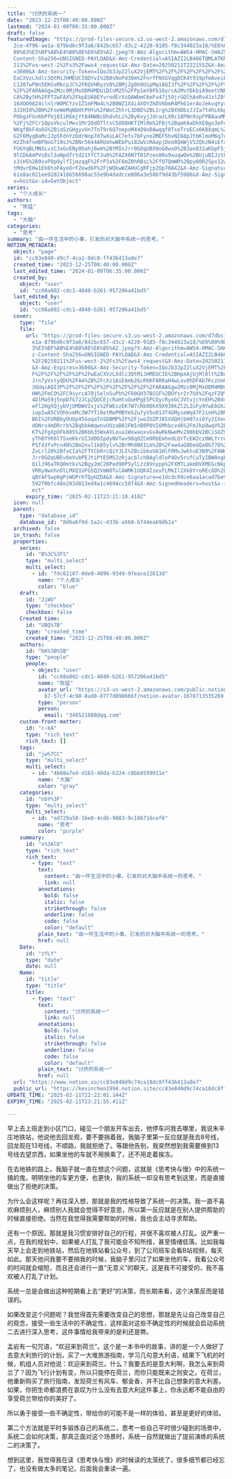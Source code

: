 ```yaml
---
title: "讨厌的系统一"
date: "2023-12-25T08:40:00.000Z"
lastmod: "2024-01-09T06:35:00.000Z"
draft: false
featuredImage: "https://prod-files-secure.s3.us-west-2.amazonaws.com/d7dbc101-8\
  2ce-4f96-ae1a-879bd6c9f3a6/842bc657-d3c2-4220-9185-f8c344023a18/%E6%80%9D%E8%\
  80%83%E5%BF%AB%E4%B8%8E%E6%85%A2.jpeg?X-Amz-Algorithm=AWS4-HMAC-SHA256&X-Amz-\
  Content-Sha256=UNSIGNED-PAYLOAD&X-Amz-Credential=ASIAZI2LB466TQMLATKN%2F20250\
  211%2Fus-west-2%2Fs3%2Faws4_request&X-Amz-Date=20250211T222155Z&X-Amz-Expires\
  =3600&X-Amz-Security-Token=IQoJb3JpZ2luX2VjEMT%2F%2F%2F%2F%2F%2F%2F%2F%2F%2Fw\
  EaCXVzLXdlc3QtMiJHMEUCIQDYvI%2B8sNoPd3Om%2FnrfFNSGVqgDCK4t919pfmAveiEa%2FgIgY\
  C1207wPBn5EKGsMkcpJC%2FKQVHRyzV8%2BMjZg0k9UipMqiAQI3f%2F%2F%2F%2F%2F%2F%2F%2F\
  %2F%2FARAAGgw2Mzc0MjMxODM4MDUiDCnM25%2FPp1mY8Fb16yrcA2MvYDkbiA9eetVNEm8m4zDnV\
  CA%2By5H%2FPTZwFAX%2FkpEUA8EYvrodErXsQAWbmC6eFv47j59jrGQlhAoRv4JzlZ0tTdDPtPEb\
  16XOO9824clnlrW0MCYzvIZ1mFMm4L%2B0WZ1X4i4XOYZkDV6bmR4PhG1erAoJekvqYyxaXPxnOYC\
  3J2HI0%2BN%2FoeWeMqNbHtPHYu%2FWoCZhtrL3DBE%2BL1rg%2BX9DbzJJIa7t4hL6bpbAkDc0AN\
  P0bgzFGn6bPfUj8IiREmjYt84NW8cDhdvhLi%2ByKxyjJdrazLXRc18PNn9zpFPBAauMMlrTl7S2a\
  %2Fj%2FCr1QpsVkculMev1Mr2OdO7ltsC5O98HKTIMlRm%2FDj%2BqeKAaDhXE8go3eFoaZR8oPiL\
  NKqfBkF4o6G%2BiaSzGHgyvUn7TnT9r6Q7nepoM44Q9xDAwqqf0TseTroECx6K8XqmL%2BPKkdWuv\
  G2F6MygBaMcJJpSFdnYzDdrNnp7d7wXuLAC7efx76Fyno2MEF5hvNI68pJtbKlmoM6q7c0wyz6HgY\
  H2Zh4fnmBPQoGf18sJ%2BNr5644ARUahwWEbPui8ZwVzRAapjDeo8QmWjV5ZQkzN4sEfah1gwkC%2\
  FUGYqBLMNSLvzCJxGvENyOOahj6wm%2BYMInJrr0GOqUBX9oG0wxO%2B3an832aKbpF5jK2YmVL5V\
  9lCDkAmPVsDzl3aNpdfrtd21tfCTJu0%2FAZX6N7T01Pzex8Ru9xuqwOe%2BUjuBIJzt8QF%2FC1J\
  s3iHS%2B9svPOpQylfIjmzqqF%2FrP3a%2F8mZ0hRBsL%2FfO7QmWR%2Bpy60R2Spx12wY4yfUsqQ\
  tMdvrEHw1Ek8toFAyeOrFZewdkF%2FjWQkwWZAHUCgRFjp2Op70AX2&X-Amz-Signature=846845\
  61e8ac021ee9282418656698ac55e9b4dadcce806a3e586f9d43bf5986&X-Amz-SignedHeader\
  s=host&x-id=GetObject"
series:
  - "个人成长"
authors:
  - "陈猛"
tags:
  - "大脑"
categories:
  - "思考"
summary: "由一件生活中的小事，引发的对大脑中系统一的思考。"
NOTION_METADATA:
  object: "page"
  id: "cc83e840-d9c7-4ca1-8dc8-ff436413a8e7"
  created_time: "2023-12-25T08:40:00.000Z"
  last_edited_time: "2024-01-09T06:35:00.000Z"
  created_by:
    object: "user"
    id: "cc08a802-cdc1-4040-b261-957206a41bd5"
  last_edited_by:
    object: "user"
    id: "cc08a802-cdc1-4040-b261-957206a41bd5"
  cover:
    type: "file"
    file:
      url: "https://prod-files-secure.s3.us-west-2.amazonaws.com/d7dbc101-82ce-4f96-a\
        e1a-879bd6c9f3a6/842bc657-d3c2-4220-9185-f8c344023a18/%E6%80%9D%E8%80%8\
        3%E5%BF%AB%E4%B8%8E%E6%85%A2.jpeg?X-Amz-Algorithm=AWS4-HMAC-SHA256&X-Am\
        z-Content-Sha256=UNSIGNED-PAYLOAD&X-Amz-Credential=ASIAZI2LB466USFTHBOK\
        %2F20250211%2Fus-west-2%2Fs3%2Faws4_request&X-Amz-Date=20250211T222110Z\
        &X-Amz-Expires=3600&X-Amz-Security-Token=IQoJb3JpZ2luX2VjEMT%2F%2F%2F%2\
        F%2F%2F%2F%2F%2F%2FwEaCXVzLXdlc3QtMiJHMEUCIE%2BHpXAjUjMl0lt%2BuwCIR%2B0\
        Jrn7yVxtyQDU%2FA4%2B%2FcXz1AiEAmb2GcR6KFARRaH4wLov0hDFAb7KczUoKYP616tEc\
        36UqiAQI3P%2F%2F%2F%2F%2F%2F%2F%2F%2F%2FARAAGgw2Mzc0MjMxODM4MDUiDO0qipL\
        HW%2FmCO%2FC9syrcA7OjSeln5uPb%2F60GH37BSSF%2BOYsr2r7UX%2FqzFZQ%2FaeXFO8\
        4DlMa59j5npD7G72JCpZQUCEjcRaHtuQuHPgE5PCOycRyoGCJVtvjcYnEH%2Bddx29cE8Zb\
        eFl2HgXQjybVjUMDWVIxjs%2FWEszEK7W7cRb0OkX9X930kZl2LZuFy9YwEbGhZdypb3r9z\
        iopIwA5CVOhkvmMc3W7YTi8etMePMBYm5Zu7yV5oO13T4GMyseWq47F2inH%2BNFn%2Fl%2\
        BbI%2FURBbyOUUp45GoqaTnSDBMP%2F%2FjwoZUZPJ8SVdQHjbH97xi6Yy2IXeqf8MltoCW\
        dONrs4mDRrrb%2BqbbkWqwnvUUzaB0JFW1nB0P0VI6Mhbcvd6%2FmJkp8wqV%2BmnJVmVFu\
        KT%2FgXpOFk885%2BKbb35WxAVLeua1WxwaoxvGvAwRkNweMv208bbV2BCiSOZ9W%2Fdx75\
        yThBYYK6lTSxeKkrUI3d0DIpdyNVTwv98q0ZCm9RbEmhedLQrTcEW2cz0WLYrrerbDOmWSy\
        PSTd3fvPcn4N%2Bm2nvl1kB5ylv%2BrMh8NXILm%2B%2Fxw4aG8DeGQa0G770%2B3UADhwI\
        ZvLrl20%2BfxCIa%2FTtCbRrcQiYJLI%2BcibkoVA1HlFRMvJwktuE3N9%2FAWHMu4uXMIj\
        Jrr0GOqUBEv0eVubPEJtiPYE5MSJzRjacblchBAgldloP4Dv5rufCuTyIBW8ogFGRcNi0a4\
        QilJ96aTKQ0mtkv%2Bgy2mC20Ped90PSylLzz8Vnypp%2FXMTLakmDVXMEGcNkpKV6RoCdG\
        VRRy0wnhnOlLMXQ1UFG5Q2VmNOTulAWMK1UQK4IzexFLMkIl2Xk8YroREc6D%2BYu1t5%2B\
        qBYAF5wp0gPsWUPrhTQyHZDA&X-Amz-Signature=e1dcdc09ce6aa1acad7be9d76960ef\
        592f0bfc48e283d013ed4a1c4694cc58f4&X-Amz-SignedHeaders=host&x-id=GetObj\
        ect"
      expiry_time: "2025-02-11T23:21:10.418Z"
  icon: null
  parent:
    type: "database_id"
    database_id: "8d6a6f9d-5a2c-433b-a560-b744eab9db1a"
  archived: false
  in_trash: false
  properties:
    series:
      id: "B%3C%3FS"
      type: "multi_select"
      multi_select:
        - id: "fdc61107-0de9-4896-9349-9feace22613d"
          name: "个人成长"
          color: "blue"
    draft:
      id: "JiWU"
      type: "checkbox"
      checkbox: false
    Created time:
      id: "UBQ%7B"
      type: "created_time"
      created_time: "2023-12-25T08:40:00.000Z"
    authors:
      id: "bK%3B%5B"
      type: "people"
      people:
        - object: "user"
          id: "cc08a802-cdc1-4040-b261-957206a41bd5"
          name: "陈猛"
          avatar_url: "https://s3-us-west-2.amazonaws.com/public.notion-static.com/775523\
            b7-57cf-4c98-8ad8-8777d898666f/notion-avatar-1678713535269.png"
          type: "person"
          person:
            email: "346521888@qq.com"
    custom-front-matter:
      id: "c~kA"
      type: "rich_text"
      rich_text: []
    tags:
      id: "jw%7CC"
      type: "multi_select"
      multi_select:
        - id: "4b08a7ed-d163-40da-b224-c8bb8599911e"
          name: "大脑"
          color: "gray"
    categories:
      id: "nbY%3F"
      type: "multi_select"
      multi_select:
        - id: "ed729a50-16e0-4cdb-9083-9c106716cef6"
          name: "思考"
          color: "purple"
    summary:
      id: "x%3AlD"
      type: "rich_text"
      rich_text:
        - type: "text"
          text:
            content: "由一件生活中的小事，引发的对大脑中系统一的思考。"
            link: null
          annotations:
            bold: false
            italic: false
            strikethrough: false
            underline: false
            code: false
            color: "default"
          plain_text: "由一件生活中的小事，引发的对大脑中系统一的思考。"
          href: null
    Date:
      id: "zYLY"
      type: "date"
      date: null
    Name:
      id: "title"
      type: "title"
      title:
        - type: "text"
          text:
            content: "讨厌的系统一"
            link: null
          annotations:
            bold: false
            italic: false
            strikethrough: false
            underline: false
            code: false
            color: "default"
          plain_text: "讨厌的系统一"
          href: null
  url: "https://www.notion.so/cc83e840d9c74ca18dc8ff436413a8e7"
  public_url: "https://kevinchen1994.notion.site/cc83e840d9c74ca18dc8ff436413a8e7"
UPDATE_TIME: "2025-02-11T22:22:01.144Z"
EXPIRY_TIME: "2025-02-11T23:21:55.411Z"

---
```

<link rel="stylesheet" href="https://cdn.jsdelivr.net/npm/katex@0.16.2/dist/katex.min.css" integrity="sha384-bYdxxUwYipFNohQlHt0bjN/LCpueqWz13HufFEV1SUatKs1cm4L6fFgCi1jT643X" crossorigin="anonymous">


早上去上班走到小区门口，碰见一个朋友开车出去，他停车问我去哪里，我说朱辛庄地铁站，他说他去回龙观，要不要捎着我，我脑子里第一反应就是我去8号线，回龙观在13号线，不顺路，我就拒绝了。等跟他告别，我突然想到我需要换到13号线去望京西，如果坐他的车就不用换乘了，还不用走着挨冻。


在去地铁的路上，我脑子就一直在想这个问题，这就是《思考快与慢》中的系统一搞的鬼，明明坐他的车更方便，也更快，我的系统一却没有思考到这里，而是直接做出了拒绝的决策。


为什么会这样呢？再往深入想，那就是我的性格导致了系统一的决策。我一直不喜欢麻烦别人，麻烦别人我就会觉得不好意思，所以第一反应就是在别人提供帮助的时候直接拒绝。当然在我觉得我需要帮助的时候，我也会主动寻求帮助。


还有一个原因，那就是我习惯安排好自己的行程，并很不喜欢被人打乱。说严重一点，在我的规划中，如果被人打乱了我可能会不知所措，甚至情绪低落。比如我每天早上会走到地铁站，然后在地铁站看公众号，到了公司班车会看B站视频，每天如此。那天他问我要不要捎我的时候，我脑子里闪过了如果坐他的车，我看公众号的时间就会缩短，而且还会进行一直“无意义”的聊天，这是我不可接受的，我不喜欢被人打乱了计划。


系统一总是会做出这种短期看上去“更好”的决策，而长期来看，这个决策反而是错误的。


如果改变这个问题呢？我觉得首先需要改变自己的思想，那就是先让自己改变自己的观念，接受一些生活中的不确定性，这样面对这些不确定性的时候就会启动系统二去进行深入思考，这件事情给我带来的是利还是弊。


孟岩有一句咒语，“欢迎来到荷兰”。这个是一本书中的故事，讲的是一个人做好了去意大利旅行的计划，买了一大堆旅游指南，学习几句意大利语，结果下飞机的时候，机组人员对他说：欢迎来到荷兰。什么？我要去的是意大利啊，我怎么来到荷兰了？因为飞行计划有变，所以只能停在荷兰，而你只能既来之则安之。在荷兰，他重新购买了旅行指南，发现荷兰有风车、郁金香，并不比自己想象的意大利差。如果，你把生命都浪费在哀叹为什么没有去意大利这件事上，你永远都不能自由的享受荷兰带给你的美好了。


所以勇于接受一些不确定性，带给你的可能不是一样的体验，甚至是更好的体验。


第二个方法就是平时多锻炼自己的系统二，思考一些自己平时很少碰到的场景中，系统二会如何决策，那真正面对这个场景时，系统一自然就做出了提前演练的系统二的决策了。


想到这里，我觉得我在读《思考快与慢》的时候读的太笼统了，很多细节都已经忘了，也没有做太多的笔记，后面我会重读一遍。

